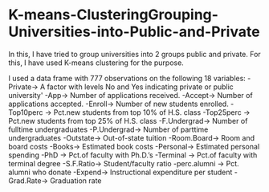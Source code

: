 # K-means-ClusteringGrouping-Universities-into-Public-and-Private
In this, I have tried to group universities into 2 groups public and private. For this, I have used K-means clustering for the purpose.

I used a data frame with 777 observations on the following 18 variables:
-Private-> A factor with levels No and Yes indicating private or public university'
-App->   Number of applications received.
-Accept-> Number of applications accepted.
-Enroll-> Number of new students enrolled.
-Top10perc -> Pct.new students from top 10% of H.S. class
-Top25perc -> Pct.new students from top 25% of H.S. class
-F.Undergrad-> Number of fulltime undergraduates
-P.Undergrad-> Number of parttime undergraduates
-Outstate-> Out-of-state tuition
-Room.Board-> Room and board costs
-Books-> Estimated book costs
-Personal-> Estimated personal spending
-PhD -> Pct.of faculty with Ph.D.’s
-Terminal -> Pct.of faculty with terminal degree
-S.F.Ratio-> Student/faculty ratio
-perc.alumni -> Pct. alumni who donate
-Expend-> Instructional expenditure per student
-Grad.Rate-> Graduation rate
